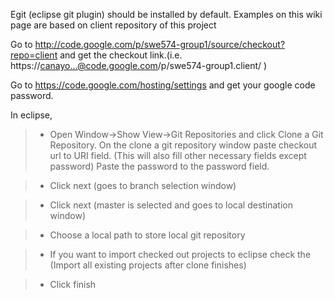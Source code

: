 Egit (eclipse git plugin) should be installed by default.
Examples on this wiki page are based on client repository of this project

Go to http://code.google.com/p/swe574-group1/source/checkout?repo=client and get the checkout link.(i.e. https://canayo...@code.google.com/p/swe574-group1.client/ )

Go to https://code.google.com/hosting/settings and get your google code password.

In eclipse,
> - Open Window->Show View->Git Repositories and click Clone a Git Repository. On the clone a git repository window paste checkout url to URI field. (This will also fill other necessary fields except password) Paste the password to the password field.

> - Click next (goes to branch selection window)

> - Click next (master is selected and goes to local destination window)

> - Choose a local path to store local git repository

> - If you want to import checked out projects to eclipse check the (Import all existing projects after clone finishes)

> - Click finish

